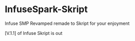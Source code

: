 # InfuseSpark-Skript
Infuse SMP Revamped remade to Skript for your enjoyment

[V.1.1] of Infuse Skript is out
